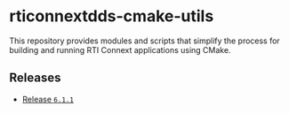 # rticonnextdds-cmake-utils

This repository provides modules and scripts that simplify the process for
building and running RTI Connext applications using CMake.

## Releases

- [Release `6.1.1`](https://github.com/rticommunity/rticonnextdds-cmake-utils/tree/release/6.1.1)

